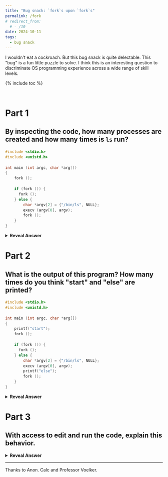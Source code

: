 ```yaml
---
title: "Bug snack: `fork`s upon `fork`s"
permalink: /fork
# redirect_from:
  # - /10
date: 2024-10-11
tags:
  - bug snack
---
```


I wouldn't eat a cockroach. But this bug snack is quite delectable. This "bug" is a fun little puzzle to solve. I think this is an interesting question to discriminate OS programming experience across a wide range of skill levels.

{% include toc %}

<br>

# Part 1
## By inspecting the code, how many processes are created and how many times is `ls` run?

```c
#include <stdio.h>
#include <unistd.h>

int main (int argc, char *arg[])
{
    fork ();

    if (fork ()) {
      fork ();
    } else {
        char *argv[2] = {"/bin/ls", NULL};
        execv (argv[0], argv);
        fork ();
    }
}
```

<details markdown="1"> <summary><b>Reveal Answer</b></summary>

Let's trace the execution of this code snippet.

The initial `fork()` call creates a child process, resulting in two processes. Now there are two processes which proceed to the `if (fork())`. Note that `if (fork())` is equivalent to `if (fork() != 0)`. `fork` works by cloning the entire data of the process. `fork` returns to the parent process with the process ID (PID) of the child and returns in the child process with `0`.

Thus, there are now two processes which return inside the `if (fork())` with a return code `> 0` and two with return code `== 0`.
Two processes fall through to the `if` block and then `fork()`, creating two more processes.

The other two processes take the `else` block. The `execv()` call switches the process to `ls`. `execv` replaces the current process with the `ls` command, so no additional processes are created.

Therefore, a total of six processes are created, and the ls command is run twice.

![tree diagram of the processes created](/images/bug_snacks/fork-tree.png)

</details>

# Part 2
## What is the output of this program? How many times do you think "start" and "else" are printed?

```c
#include <stdio.h>
#include <unistd.h>

int main (int argc, char *arg[])
{
    printf("start");
    fork ();

    if (fork ()) {
      fork ();
    } else {
        char *argv[2] = {"/bin/ls", NULL};
        execv (argv[0], argv);
        printf("else");
        fork ();
    }
}
```

<details markdown="1"> <summary><b >Reveal Answer</b></summary>

Answer: `startstartstartstart` is printed and `else` is not printed. (`else` could be printed in a weird edge case where `execv` fails, say due to exhausted process space or `/bin/ls` not existing.)

```sh
$ ./a.out 
startstartstartstarta.out  main.c
a.out  main.c
```

</details>

# Part 3 
## With access to edit and run the code, explain this behavior.

<details markdown="1"> <summary><b >Reveal Answer</b></summary>

In short, the `printf` does not have a `\n`, so the buffer does not get flushed. Each fork clones the entire process (and its unflushed buffer). All of the forked process' buffers get printed to the console.

This bug is kind of interesting because the `execv` is a red herring. If you change that line to something like `return` or `exit` you get a different number of prints. Moreover, this is not a bug at all — it's the defined behavior of `fork`. This makes the behavior undebuggable with gdb.


<div class="commentary-author"><a href="https://cseweb.ucsd.edu/~voelker/" style="color:white;">Geoffrey M. Voelker</a></div>
<div class="commentary-body" markdown="1">

in Unix, output is controlled by the line mode (a part of a larger
subsystem called the line discipline). essentially the line mode has
two options, cooked and raw (yes, those are the names). in cooked
mode, for efficiency, output from `printf` is buffered in the process
until a newline, at which point the buffer gets printed. so
`printf("hi")` gets buffered, but `printf("hi\n")` gets immediately
printed. and cooked mode is the default. in raw mode, everything
gets printed immediately (even single characters).

since `printf("hi")` is buffered, when the program calls fork the child
also has `"hi"` in its buffer (and also their children). this
eventually results in multiple processes printing hi even though only
the original parent called `printf`.

in short, on Unix the newline matters.

for your original program, running `stty raw` in your shell before you
run the program should make it behave more like you expect it would.

</div>

Don't believe me? How can we test this? Tools like gdb and strace will not be of much use. To test this theory, we need to realize that the unbuffered text does not get magically printed by the shell. The following program does not print "start".

```c
int main (int argc, char *arg[])
{
    printf("start");
    raise(SIGABRT);
}
```

It is [`libc` semantics](https://superuser.com/a/1288912) to flush the buffer on clean exit. This is not OS semantics, but the implementation of how `libc` exits. Of course, if you print with a newline then this problem will never arise.

</details>

---

Thanks to Anon. Calc and Professor Voelker.
